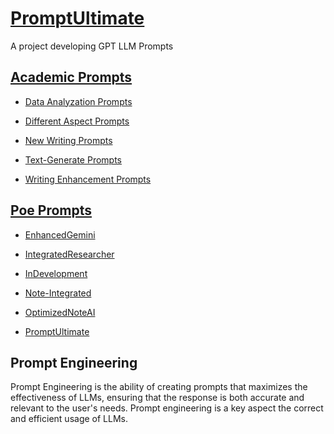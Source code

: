 # [PromptUltimate](https://github.com/1mpactin6/PromptUltimate)

 A project developing GPT LLM Prompts

## [Academic Prompts](main/Academic%20Prompts/)

 - [Data Analyzation Prompts](main/Academic%20Prompts/Data%20Analysis%20Prompts/)

 - [Different Aspect Prompts](main/Academic%20Prompts/Different%20Aspect%20Prompts/)

 - [New Writing Prompts](main/Academic%20Prompts/New%20Writing%20Prompts/)

 - [Text-Generate Prompts](main/Academic%20Prompts/Text-Generate%20Prompts/)

 - [Writing Enhancement Prompts](main/Academic%20Prompts/Writing%20Enhancement%20Prompts/)

## [Poe Prompts](main/Poe%20Prompts/)

 - [EnhancedGemini](main/Poe%20Prompts/EnhancedGemini.md)

 - [IntegratedResearcher](main/Poe%20Prompts/IntegratedResearcher.md)

 - [InDevelopment](main/Poe%20Prompts/InDevelopment.md)

 - [Note-Integrated](main/Poe%20Prompts/Note-Integrated.md)

 - [OptimizedNoteAI](main/Poe%20Prompts/OptimizedNoteAI.md)

 - [PromptUltimate](main/Poe%20Prompts/PromptUltimate.md)

## Prompt Engineering

Prompt Engineering is the ability of creating prompts that maximizes the effectiveness of LLMs, ensuring that the response is both accurate and relevant to the user's needs. Prompt engineering is a key aspect the correct and efficient usage of LLMs.
